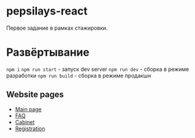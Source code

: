 # pepsilays-react
Первое задание в рамках стажировки.
# Развёртывание
`npm i`
`npm run start` - запуск dev server
`npm run dev` - сборка в режиме разработки
`npm run build` - сборка в режиме продакшн

## Website pages
+ [Main page](https://ftigran.github.io/pepsilays-react/#/)
+ [FAQ](https://ftigran.github.io/pepsilays-react/#/faq)
+ [Cabinet](https://ftigran.github.io/pepsilays-react/#/cabinet)
+ [Registration](https://ftigran.github.io/pepsilays-react/#/reg)
